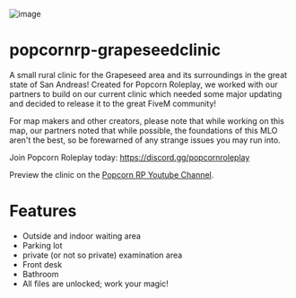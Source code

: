 ![image](https://github.com/user-attachments/assets/fd33b359-094b-4a69-8b75-717eefcf2643)


# popcornrp-grapeseedclinic

A small rural clinic for the Grapeseed area and its surroundings in the great state of San Andreas! Created for Popcorn Roleplay, we worked with our partners to build on our current clinic which needed some major updating and decided to release it to the great FiveM community!

For map makers and other creators, please note that while working on this map, our partners noted that while possible, the foundations of this MLO aren't the best, so be forewarned of any strange issues you may run into. 

Join Popcorn Roleplay today: https://discord.gg/popcornroleplay

Preview the clinic on the [Popcorn RP Youtube Channel](https://youtu.be/oLUBGIdUN20).

# Features

- Outside and indoor waiting area
- Parking lot
- private (or not so private) examination area
- Front desk
- Bathroom
- All files are unlocked; work your magic!
